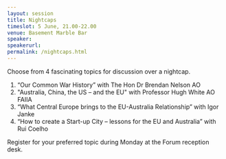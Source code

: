 ```yaml
---
layout: session
title: Nightcaps
timeslot: 5 June, 21.00-22.00
venue: Basement Marble Bar
speaker:
speakerurl: 
permalink: /nightcaps.html
---
```

Choose from 4 fascinating topics for discussion over a nightcap.
1. “Our Common War History” with The Hon Dr Brendan Nelson AO
2. "Australia, China, the US – and the EU" with Professor Hugh White AO FAIIA
3. “What Central Europe brings to the EU-Australia Relationship” with Igor Janke
4. “How to create a Start-up City – lessons for the EU and Australia” with Rui Coelho

Register for your preferred topic during Monday at the Forum reception desk.

